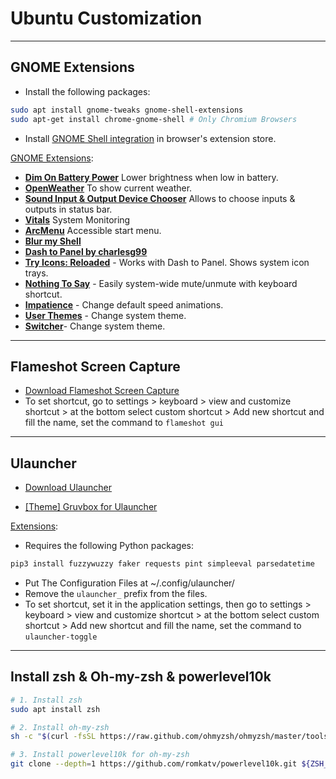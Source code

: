 # Ubuntu Customization

---

## GNOME Extensions

- Install the following packages:

```bash
sudo apt install gnome-tweaks gnome-shell-extensions
sudo apt-get install chrome-gnome-shell # Only Chromium Browsers
```

- Install [GNOME Shell integration](https://chrome.google.com/webstore/detail/gnome-shell-integration/gphhapmejobijbbhgpjhcjognlahblep) in browser's extension store.

[GNOME Extensions](https://extensions.gnome.org/):

- [**Dim On Battery Power**](https://extensions.gnome.org/extension/947/dim-on-battery-power/) Lower brightness when low in battery.
- [**OpenWeather**](https://extensions.gnome.org/extension/750/openweather/) To show current weather.
- [**Sound Input & Output Device Chooser**](https://extensions.gnome.org/extension/906/sound-output-device-chooser/) Allows to choose inputs & outputs in status bar.
- [**Vitals**](https://extensions.gnome.org/extension/1460/vitals/) System Monitoring
- [**ArcMenu**](https://extensions.gnome.org/extension/3628/arcmenu/) Accessible start menu.
- [**Blur my Shell**](https://extensions.gnome.org/extension/3193/blur-my-shell/)
- [**Dash to Panel by charlesg99**](https://extensions.gnome.org/extension/1160/dash-to-panel/)
- [**Try Icons: Reloaded**](https://extensions.gnome.org/extension/2890/tray-icons-reloaded/) - Works with Dash to Panel. Shows system icon trays.
- [**Nothing To Say**](https://extensions.gnome.org/extension/1113/nothing-to-say/) - Easily system-wide mute/unmute with keyboard shortcut.
- [**Impatience**](https://extensions.gnome.org/extension/277/impatience/) - Change default speed animations.
- [**User Themes**](https://extensions.gnome.org/extension/19/user-themes/) - Change system theme.
- [**Switcher**](https://extensions.gnome.org/extension/973/switcher/)- Change system theme.

---

## Flameshot Screen Capture

- [Download Flameshot Screen Capture](https://flameshot.org/)
- To set shortcut, go to settings > keyboard > view and customize shortcut > at the bottom select custom shortcut > Add new shortcut and fill the name, set the command to `flameshot gui`

---

## Ulauncher

- [Download Ulauncher](https://ulauncher.io/)

- [[Theme] Gruvbox for Ulauncher](https://github.com/SylEleuth/ulauncher-gruvbox)

[Extensions](https://ext.ulauncher.io/):

- Requires the following Python packages:

```bash
pip3 install fuzzywuzzy faker requests pint simpleeval parsedatetime
```

- Put The Configuration Files at ~/.config/ulauncher/
- Remove the `ulauncher_` prefix from the files.
- To set shortcut, set it in the application settings, then go to settings > keyboard > view and customize shortcut > at the bottom select custom shortcut > Add new shortcut and fill the name, set the command to `ulauncher-toggle`

---

## Install zsh & Oh-my-zsh & powerlevel10k

```bash
# 1. Install zsh
sudo apt install zsh

# 2. Install oh-my-zsh
sh -c "$(curl -fsSL https://raw.github.com/ohmyzsh/ohmyzsh/master/tools/install.sh)"

# 3. Install powerlevel10k for oh-my-zsh
git clone --depth=1 https://github.com/romkatv/powerlevel10k.git ${ZSH_CUSTOM:-$HOME/.oh-my-zsh/custom}/themes/powerlevel10k
```
